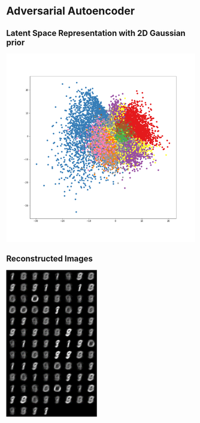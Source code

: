 # Adversarial Autoencoder


## Latent Space Representation with 2D Gaussian prior

![index](https://github.com/asdas1505/GAN-Pytorch/blob/master/Adversarial%20Autoencoder/samples/MNIST_latent_space.png)


## Reconstructed Images 

![index](https://github.com/asdas1505/GAN-Pytorch/blob/master/Adversarial%20Autoencoder/samples/out.gif)
